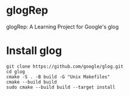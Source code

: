 # glogRep
glogRep: A Learning Project for Google's glog

# Install glog
```shell
git clone https://github.com/google/glog.git
cd glog
cmake -S . -B build -G "Unix Makefiles"
cmake --build build
sudo cmake --build build --target install
```
